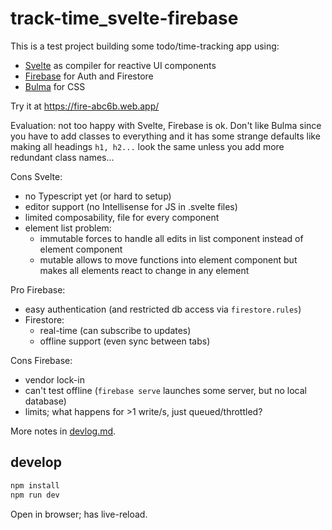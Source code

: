 # track-time_svelte-firebase

This is a test project building some todo/time-tracking app using:
- [Svelte](https://svelte.dev) as compiler for reactive UI components
- [Firebase](https://firebase.google.com/) for Auth and Firestore
- [Bulma](https://bulma.io/) for CSS

Try it at https://fire-abc6b.web.app/

Evaluation: not too happy with Svelte, Firebase is ok.
Don't like Bulma since you have to add classes to everything and it has some strange defaults like making all headings `h1, h2...` look the same unless you add more redundant class names...

Cons Svelte:
- no Typescript yet (or hard to setup)
- editor support (no Intellisense for JS in .svelte files)
- limited composability, file for every component
- element list problem:
  - immutable forces to handle all edits in list component instead of element component
  - mutable allows to move functions into element component but makes all elements react to change in any element

Pro Firebase:
- easy authentication (and restricted db access via `firestore.rules`)
- Firestore:
  - real-time (can subscribe to updates)
  - offline support (even sync between tabs)

Cons Firebase:
- vendor lock-in
- can't test offline (`firebase serve` launches some server, but no local database)
- limits; what happens for >1 write/s, just queued/throttled?

More notes in [devlog.md](./devlog.md).

## develop

```bash
npm install
npm run dev
```

Open in browser; has live-reload.
